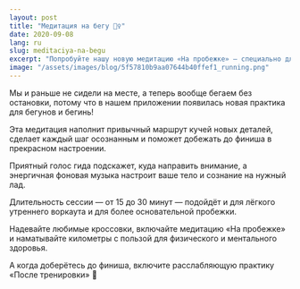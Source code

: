 ```yaml
---
layout: post
title: "Медитация на бегу 🏃‍♀️"
date: 2020-09-08
lang: ru
slug: meditaciya-na-begu
excerpt: "Попробуйте нашу новую медитацию «На пробежке» — специально для бегунов и бегинь!"
image: "/assets/images/blog/5f57810b9aa07644b40ffef1_running.png"
---
```


Мы и раньше не сидели на месте, а теперь вообще бегаем без остановки, потому что в нашем приложении появилась новая практика для бегунов и бегинь!

Эта медитация наполнит привычный маршрут кучей новых деталей, сделает каждый шаг осознанным и поможет добежать до финиша в прекрасном настроении.

Приятный голос гида подскажет, куда направить внимание, а энергичная фоновая музыка настроит ваше тело и сознание на нужный лад.

Длительность сессии — от 15 до 30 минут — подойдёт и для лёгкого утреннего воркаута и для более основательной пробежки.

Надевайте любимые кроссовки, включайте медитацию «На пробежке» и наматывайте километры с пользой для физического и ментального здоровья.

А когда доберётесь до финиша, включите расслабляющую практику «После тренировки» 🤗
